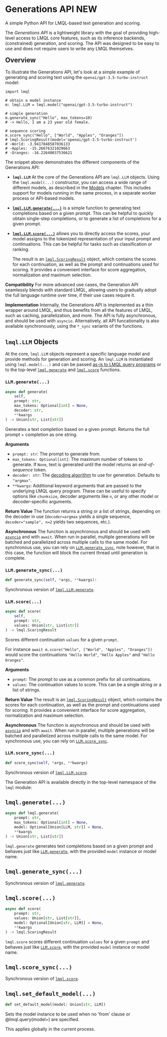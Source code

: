 # Generations API <span class="tag" data-tag-name="functions">NEW</span>

<div class="subtitle">A simple Python API for LMQL-based text generation and scoring.</div>

The *Generations API* is a lightweight library with the goal of providing high-level access to LMQL core features, such as its inference backends, (constrained) generation, and scoring. The API was designed to be easy to use and does not require users to write any LMQL themselves.

<div style="margin-bottom: -10pt"></div>

## Overview

To illustrate the Generations API, let's look at a simple example of generating and scoring text using the `openai/gpt-3.5-turbo-instruct` model:

```
import lmql

# obtain a model instance
m: lmql.LLM = lmql.model("openai/gpt-3.5-turbo-instruct")

# simple generation
m.generate_sync("Hello", max_tokens=10)
# -> Hello, I am a 23 year old female.

# sequence scoring
m.score_sync("Hello", ["World", "Apples", "Oranges"])
# lmql.ScoringResult(model='openai/gpt-3.5-turbo-instruct')
# -World: -3.9417848587036133
# -Apples: -15.26676321029663
# -Oranges: -16.22640037536621
```

The snippet above demonstrates the different components of the Generations API:

- **`lmql.LLM`** At the core of the Generations API are `lmql.LLM` objects. Using the `lmql.model(...)` constructor, you can access a wide range of different models, as described in the [Models](../language/models.rst) chapter. This includes support for models running in the same process, in a separate worker process or API-based models.

- [**`lmql.LLM.generate(...)`**](#lmql-generate) is a simple function to generating text completions based on a given prompt. This can be helpful to quickly obtain single-step completions, or to generate a list of completions for a given prompt.

-   [**`lmql.LLM.score(...)`**](#lmql-score) allows you to directly access the scores, your model assigns to the tokenized representation of your input prompt and continuations. This can be helpful for tasks such as classification or ranking. 
    
    The result is an [`lmql.ScoringResult`](https://github.com/eth-sri/lmql/blob/main/src/lmql/api/scoring.py) object, which contains the scores for each continuation, as well as the prompt and continuations used for scoring. It provides a convenient interface for score aggregation, normalization and maximum selection.


**Compatibility** For more advanced use cases, the Generation API seamlessly blends with standard LMQL, allowing users to gradually adopt the full language runtime over time, if their use cases require it.

**Implementation** Internally, the Generations API is implemented as a thin wrapper around LMQL, and thus benefits from all the features of LMQL, such as caching, parallelization, and more. The API is fully asynchronous, and should be used with `asyncio`. Alternatively, all API funcationality is also available synchronously, using the `*_sync` variants of the functions.

## `lmql.LLM` Objects

At the core, `lmql.LLM` objects represent a specific language model and provide methods for generation and scoring. An `lmql.LLM` is instantiated using `lmql.model(...)` and can be passed [as-is to LMQL query programs](../language/models.rst#loading-models) or to the top-level [`lmql.generate`](#lmql-generate) and [`lmql.score`](#lmql-score) functions.

### `LLM.generate(...)`

```python
async def generate(
    self,
    prompt: str, 
    max_tokens: Optional[int] = None, 
    decoder: str,
    **kwargs
) -> Union[str, List[str]]
```

Generates a text completion based on a given prompt. Returns the full prompt + completion as one string.

**Arguments**

- `prompt: str`: The prompt to generate from.
- `max_tokens: Optional[int]`: The maximum number of tokens to generate. If `None`, text is generated until the model returns an *end-of-sequence* token.
- `decoder: str`: The [decoding algorithm](../language/decoders.md) to use for generation. Defaults to `"argmax"`.
- `**kwargs`: Additional keyword arguments that are passed to the underlying LMQL query program. These can be useful to specify options like `chunksize`, decoder arguments like `n`, or any other model or decoder-specific arguments.

**Return Value** The function returns a string or a list of strings, depending on the decoder in use (`decoder=argmax` yields a single sequence, `decoder="sample", n=2` yields two sequences, etc.).

**Asynchronous** The function is asynchronous and should be used with [`asyncio`](https://docs.python.org/3/library/asyncio.html) and with `await`. When run in parallel, multiple generations will be batched and parallelized across multiple calls to the same model. For synchronous use, you can rely on [`LLM.generate_sync`](#llm-generate_sync), note however, that in this case, the function will block the current thread until generation is complete.

### `LLM.generate_sync(...)`

```python
def generate_sync(self, *args, **kwargs):
```

Synchronous version of [`lmql.LLM.generate`](#llm-generate).

### `LLM.score(...)`

```python
async def score(
    self,
    prompt: str,
    values: Union[str, List[str]]
) -> lmql.ScoringResult
```

Scores different continuation `values` for a given `prompt`.

For instance `await m.score("Hello", ["World", "Apples", "Oranges"])` would score the continuations `"Hello World"`, `"Hello Apples"` and `"Hello Oranges"`.

**Arguments**

- `prompt`: The prompt to use as a common prefix for all continuations.
- `values`: The continuation values to score. This can be a single string or a list of strings.

**Return Value** The result is an [`lmql.ScoringResult`](https://github.com/eth-sri/lmql/blob/main/src/lmql/api/scoring.py) object, which contains the scores for each continuation, as well as the prompt and continuations used for scoring. It provides a convenient interface for score aggregation, normalization and maximum selection.

**Asynchronous** The function is asynchronous and should be used with [`asyncio`](https://docs.python.org/3/library/asyncio.html) and with `await`. When run in parallel, multiple generations will be batched and parallelized across multiple calls to the same model. For synchronous use, you can rely on [`LLM.score_sync`](#llm-score-sync).

### `LLM.score_sync(...)`

```python
def score_sync(self, *args, **kwargs)
```

Synchronous version of [`lmql.LLM.score`](#llm-score).



The Generation API is available directly in the top-level namespace of the `lmql` module:

## `lmql.generate(...)`

```python
async def lmql.generate(
    prompt: str, 
    max_tokens: Optional[int] = None, 
    model: Optional[Union[LLM, str]] = None, 
    **kwargs
) -> Union[str, List[str]]
```

`lmql.generate` generates text completions based on a given prompt and behaves just like [`LLM.generate`](#llm-generate), 
with the provided `model` instance or model name.

## `lmql.generate_sync(...)`

Synchronous version of [`lmql.generate`](#lmql-generate).

## `lmql.score(...)`

```python
async def score(
    prompt: str,
    values: Union[str, List[str]],
    model: Optional[Union[str, LLM]] = None, 
    **kwargs
) -> lmql.ScoringResult
```

`lmql.score` scores different continuation `values` for a given `prompt` and behaves just like [`LLM.score`](#llm-score),
with the provided `model` instance or model name.

## `lmql.score_sync(...)`

Synchronous version of [`lmql.score`](#lmql-score).

## `lmql.set_default_model(...)`

```python
def set_default_model(model: Union[str, LLM])
```

Sets the model instance to be used when no 'from' clause or @lmql.query(model=<model>) are specified.

This applies globally in the current process.
